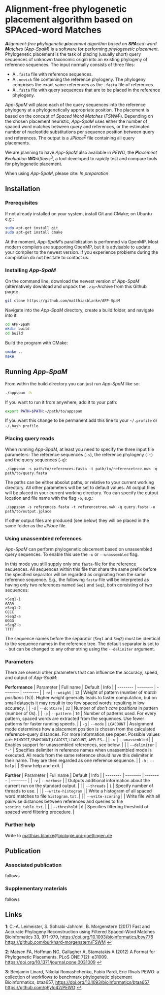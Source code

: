 # **A**lignment-free **p**hylogenetic **p**lacement algorithm based on **SPA**ced-word **M**atches

_**A**lignment-free **p**hylogenetic **p**lacement algorithm based on **SPA**ced-word **M**atches_ (_App-SpaM_) is a software for performing _phylogenetic placement_. Phylogenetic placement is the task of placing (usually short) query sequences of unknown taxonomic origin into an existing phylogeny of reference sequences. The input normally consists of three files:
- A `.fasta` file with reference sequences.
- A `.newick` file containing the reference phylogeny. The phylogeny comprises the exact same references as the `.fasta` file of references. 
- A `.fasta` file with query sequences that are to be placed in the reference phylogeny.

_App-SpaM_ will place each of the query sequences into the reference phylogeny at a phylogenetically appropriate position. The placement is based on the concept of _Spaced Word Matches_ (_FSWM_<sup id="a1">[1](#f1)</sup>). Depending on the chosen placement heuristic, _App-SpaM_ uses either the number of spaced word matches between query and references, or the estimated number of nucleotide substitutions per sequence position between query and references. The output is a _JPlace_<sup id="a2">[2](#f2)</sup> file containing all query placements.

We are planning to have _App-SpaM_ also available in _PEWO_, the _**P**lacement **E**valuation **WO**rkflows_<sup id="a3">[3](#f3)</sup>, a tool developed to rapidly test and compare tools for phylogenetic placement.

When using _App-SpaM_, please cite:
_In preparation_

## Installation
### Prerequisites
If not already installed on your system, install Git and CMake; on Ubuntu e.g.:
```bash
sudo apt-get install git
sudo apt-get install cmake
```

At the moment, _App-SpaM_'s parallelization is performed via OpenMP. Most modern compilers are supporting OpenMP, but it is advisable to update your compiler to the newest version. If you experience problems during the compilation do not hesitate to contact us.

### Installing _App-SpaM_
On the command line, download the newest version of _App-SpaM_ (alternatively download and unpack the `.zip`-Archive from this Github page):
```bash
git clone https://github.com/matthiasblanke/APP-SpaM
```
Navigate into the _App-SpaM_ directory, create a build folder, and navigate into it:
```bash
cd APP-SpaM
mkdir build
cd build
```
Build the program with CMake:
```bash
cmake ..
make
```

## Running _App-SpaM_
From within the build directory you can just run _App-SpaM_ like so:
```bash
./appspam -h
```
If you want to run it from anywhere, add it to your path:
```bash
export PATH=$PATH:~/path/to/appspam
```
If you want this change to be permanent add this line to your `~/.profile` or `~/.bash_profile`.

### Placing query reads
When running _App-SpaM_, at least you need to specify the three input file parameters: The reference sequences (`-s`), the reference phylogeny (`-t`) and the query sequences (`-q`):
```
./appspam -s path/to/references.fasta -t path/to/referencetree.nwk -q path/to/query.fasta
```
The paths can be either absolut paths, or relative to your current working directory. All other parameters will be set to default values. All output files will be placed in your current working directory. You can specify the output location and file name with the flag `-o`, e.g.:
```
./appspam -s references.fasta -t referencetree.nwk -q query.fasta -o path/to/output.jplace
```
If other output files are produced (see below) they will be placed in the same folder as the _JPlace_ file.

### Using unassembled references
_App-SpaM_ can perform phylogenetic placement based on unassembled query sequences. To enable this use the `-u` or `--unassembled` flag.

In this mode you still supply only one `fasta`-file for the reference sequences. All sequences within this file that share the same prefix before the specified separator will be regarded as originating from the same reference sequence. E.g., the following `fasta`-file will be interpreted as having only two references named `Seq1` and `Seq2`, both consisting of two sequences:
```
>Seq1-1
AAAA
>Seq1-2
CCCC
>Seq2-a
GGGG
>Seq2-b
TTTT
```
The sequence names before the separator (`Seq1` and `Seq2`) must be identical to the sequence names in the reference tree. The default separator is set to `-` but can be changed to any other string using the `--delimiter` argument.

### Parameters
There are several other parameters that can influence the accuracy, speed, and output of _App-SpaM_:

**Performance**
| Parameter | Full name | Default | Info |
| -------- | -------- | -------- | -------- |
| `-w`     | `--weight`     | `12`     | Weight of pattern (number of _match positions_ (1s)). Higher weight generally leads to faster computation, but on small datasets it may result in too few spaced words, resulting in low accuracy. |
| `-d`     | `--dontCare`     | `32`     | Number of _don't care positions_ in pattern (number of 0s). |
| `-p`     | `--pattern`     | `10`     | Number of patterns used. For every pattern, spaced words are extracted from the sequences. Use fewer patterns for faster running speeds. |
| `-g`     | `--mode`     | `LCACOUNT`     | Assignment mode determines how a placement position is chosen from the calculated reference-query distances. For more information see paper. Possible values are: `MINDIST`,`SPAMCOUNT`,`LCADIST`,`LCACOUNT`, `APPLES`...|
| `-u`     | `--unassembled`     |     | Enables support for unassembled references, see below. |
|      | `--delimiter`     | `"-"`     | Specifies delimiter in reference names when unassembled mode is executed. All reads from the same reference should have this delimiter in their name. They are then regarded as one reference sequence. |
| `-h`     | `--help`     |     | Show help and exit. |

**Further**
| Parameter | Full name | Default | Info |
| -------- | -------- | -------- | -------- |
| `-v`     | `--verbose`     |       | Outputs additional information about the current run on the standard output. |
|      | `--threads`       | `1`     | Specify number of threads to use. |
|      | `--write-histogram`     |    | Write a histogram of all spaced word matches to file `histogram.txt`. |
|      | `--write-scoring`       |     | Write file with all pairwise distances between references and queries to file `scoring_table.txt`. |
|      | `--threshold`     | `0`     | Specifies filtering threshold of spaced word filtering procedure. |

### Further help
Write to matthias.blanke@biologie.uni-goettingen.de

## Publication
### Associated publication
follows
### Supplementary materials
follows

## Links
<b id="f1">1</b>: C.-A. Leimeister, S. Sohrabi-Jahromi, B. Morgenstern (2017)
    Fast and Accurate Phylogeny Reconstruction using Filtered Spaced-Word Matches
    Bioinfomatics 33, 971-979, https://doi.org/10.1093/bioinformatics/btw776
    https://github.com/burkhard-morgenstern/FSWM
    [↩](#a1)

<b id="f2">2</b>:  Matsen FA, Hoffman NG, Gallagher A, Stamatakis A (2012)
    A Format for Phylogenetic Placements. 
    PLoS ONE 7(2): e31009. https://doi.org/10.1371/journal.pone.0031009
    [↩](#a2)

<b id="f3">3</b>: Benjamin Linard, Nikolai Romashchenko, Fabio Pardi, Eric Rivals
    PEWO: a collection of workflows to benchmark phylogenetic placement
    Bioinformatics, btaa657, https://doi.org/10.1093/bioinformatics/btaa657
    https://github.com/phylo42/PEWO
    [↩](#a3)
